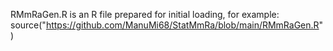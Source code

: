 RMmRaGen.R is an R file prepared for initial loading, for example:
source("https://github.com/ManuMi68/StatMmRa/blob/main/RMmRaGen.R")
